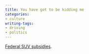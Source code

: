 ```yaml
---
title: You have got to be kidding me
categories:
- culture
writing-tags:
- driving
- politics
---
```


[Federal SUV subsidies][1].

   [1]: http://seattlepi.nwsource.com/opinion/122382_suv19.html
